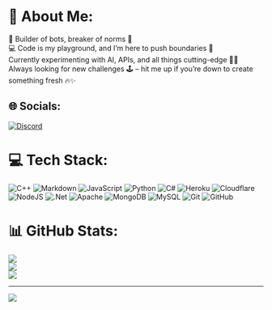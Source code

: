# 💫 About Me:
👾 Builder of bots, breaker of norms 🤖<br>💻 Code is my playground, and I’m here to push boundaries 🚀<br>Currently experimenting with AI, APIs, and all things cutting-edge 🧠💡<br>Always looking for new challenges 🕹️ – hit me up if you’re down to create something fresh 🔥✨


## 🌐 Socials:
[![Discord](https://img.shields.io/badge/Discord-%237289DA.svg?logo=discord&logoColor=white)](https://discord.gg/stylethecanadian) 

# 💻 Tech Stack:
![C++](https://img.shields.io/badge/c++-%2300599C.svg?style=plastic&logo=c%2B%2B&logoColor=white) ![Markdown](https://img.shields.io/badge/markdown-%23000000.svg?style=plastic&logo=markdown&logoColor=white) ![JavaScript](https://img.shields.io/badge/javascript-%23323330.svg?style=plastic&logo=javascript&logoColor=%23F7DF1E) ![Python](https://img.shields.io/badge/python-3670A0?style=plastic&logo=python&logoColor=ffdd54) ![C#](https://img.shields.io/badge/c%23-%23239120.svg?style=plastic&logo=csharp&logoColor=white) ![Heroku](https://img.shields.io/badge/heroku-%23430098.svg?style=plastic&logo=heroku&logoColor=white) ![Cloudflare](https://img.shields.io/badge/Cloudflare-F38020?style=plastic&logo=Cloudflare&logoColor=white) ![NodeJS](https://img.shields.io/badge/node.js-6DA55F?style=plastic&logo=node.js&logoColor=white) ![.Net](https://img.shields.io/badge/.NET-5C2D91?style=plastic&logo=.net&logoColor=white) ![Apache](https://img.shields.io/badge/apache-%23D42029.svg?style=plastic&logo=apache&logoColor=white) ![MongoDB](https://img.shields.io/badge/MongoDB-%234ea94b.svg?style=plastic&logo=mongodb&logoColor=white) ![MySQL](https://img.shields.io/badge/mysql-4479A1.svg?style=plastic&logo=mysql&logoColor=white) ![Git](https://img.shields.io/badge/git-%23F05033.svg?style=plastic&logo=git&logoColor=white) ![GitHub](https://img.shields.io/badge/github-%23121011.svg?style=plastic&logo=github&logoColor=white)
# 📊 GitHub Stats:
![](https://github-readme-stats.vercel.app/api?username=stylecanadian&theme=shadow_red&hide_border=false&include_all_commits=false&count_private=false)<br/>
![](https://github-readme-streak-stats.herokuapp.com/?user=stylecanadian&theme=shadow_red&hide_border=false)<br/>
![](https://github-readme-stats.vercel.app/api/top-langs/?username=stylecanadian&theme=shadow_red&hide_border=false&include_all_commits=false&count_private=false&layout=compact)


---
[![](https://visitcount.itsvg.in/api?id=stylecanadian&icon=0&color=4)](https://visitcount.itsvg.in)

<!-- Proudly created with GPRM ( https://gprm.itsvg.in ) -->
